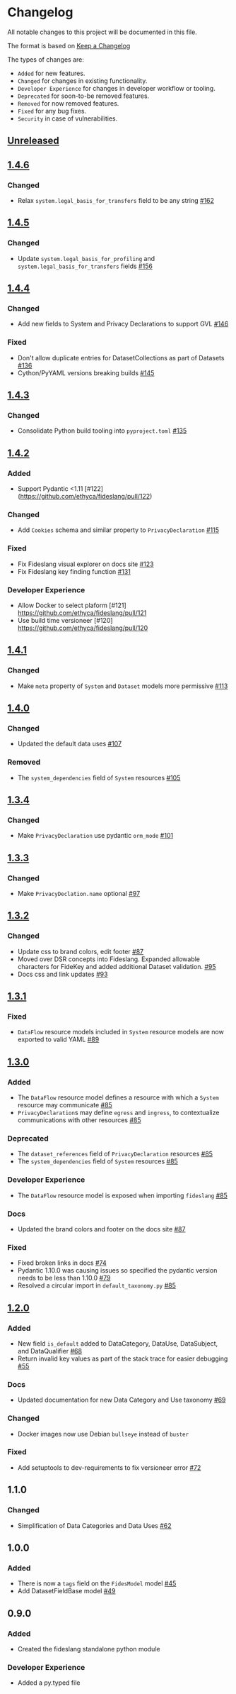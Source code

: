# Changelog

All notable changes to this project will be documented in this file.

The format is based on [Keep a Changelog](https://keepachangelog.com/en/)

The types of changes are:

- `Added` for new features.
- `Changed` for changes in existing functionality.
- `Developer Experience` for changes in developer workflow or tooling.
- `Deprecated` for soon-to-be removed features.
- `Removed` for now removed features.
- `Fixed` for any bug fixes.
- `Security` in case of vulnerabilities.

## [Unreleased](https://github.com/ethyca/fideslang/compare/1.4.6...main)

## [1.4.6](https://github.com/ethyca/fideslang/compare/1.4.5...1.4.6)

### Changed

- Relax `system.legal_basis_for_transfers` field to be any string [#162](https://github.com/ethyca/fideslang/pull/162)


## [1.4.5](https://github.com/ethyca/fideslang/compare/1.4.4...1.4.5)

### Changed

- Update `system.legal_basis_for_profiling` and `system.legal_basis_for_transfers` fields [#156](https://github.com/ethyca/fideslang/pull/156)

## [1.4.4](https://github.com/ethyca/fideslang/compare/1.4.3...1.4.4)

### Changed

- Add new fields to System and Privacy Declarations to support GVL [#146](https://github.com/ethyca/fideslang/pull/146)

### Fixed

- Don't allow duplicate entries for DatasetCollections as part of Datasets [#136](https://github.com/ethyca/fideslang/pull/136)
- Cython/PyYAML versions breaking builds [#145](https://github.com/ethyca/fideslang/pull/145)

## [1.4.3](https://github.com/ethyca/fideslang/compare/1.4.2...1.4.3)

### Changed

- Consolidate Python build tooling into `pyproject.toml` [#135](https://github.com/ethyca/fideslang/pull/135)

## [1.4.2](https://github.com/ethyca/fideslang/compare/1.4.1...1.4.2)

### Added

- Support Pydantic <1.11 [#122] (https://github.com/ethyca/fideslang/pull/122)

### Changed

- Add `Cookies` schema and similar property to `PrivacyDeclaration` [#115](https://github.com/ethyca/fideslang/pull/115)

### Fixed

- Fix Fideslang visual explorer on docs site [#123](https://github.com/ethyca/fideslang/pull/123)
- Fix Fideslang key finding function [#131](https://github.com/ethyca/fideslang/pull/131)

### Developer Experience

- Allow Docker to select plaform [#121] https://github.com/ethyca/fideslang/pull/121
- Use build time versioneer [#120] https://github.com/ethyca/fideslang/pull/120

## [1.4.1](https://github.com/ethyca/fideslang/compare/1.4.0...1.4.1)

### Changed

- Make `meta` property of `System` and `Dataset` models more permissive [#113](https://github.com/ethyca/fideslang/pull/113)

## [1.4.0](https://github.com/ethyca/fideslang/compare/1.3.4...1.4.0)

### Changed

- Updated the default data uses [#107](https://github.com/ethyca/fideslang/pull/107)

### Removed

- The `system_dependencies` field of `System` resources [#105](https://github.com/ethyca/fideslang/pull/105)

## [1.3.4](https://github.com/ethyca/fideslang/compare/1.3.3...1.3.4)

### Changed

- Make `PrivacyDeclaration` use pydantic `orm_mode` [#101](https://github.com/ethyca/fideslang/pull/101)

## [1.3.3](https://github.com/ethyca/fideslang/compare/1.3.2...1.3.3)

### Changed

- Make `PrivacyDeclation.name` optional [#97](https://github.com/ethyca/fideslang/pull/97)

## [1.3.2](https://github.com/ethyca/fideslang/compare/1.3.1...1.3.2)

### Changed

- Update css to brand colors, edit footer [#87](https://github.com/ethyca/fideslang/pull/87)
- Moved over DSR concepts into Fideslang. Expanded allowable characters for FideKey and added additional Dataset validation. [#95](https://github.com/ethyca/fideslang/pull/95)
- Docs css and link updates [#93](https://github.com/ethyca/fideslang/pull/93)

## [1.3.1](https://github.com/ethyca/fideslang/compare/1.3.0...1.3.1)

### Fixed

- `DataFlow` resource models included in `System` resource models are now exported to valid YAML [#89](https://github.com/ethyca/fideslang/pull/89)

## [1.3.0](https://github.com/ethyca/fideslang/compare/1.2.0...1.3.0)

### Added

- The `DataFlow` resource model defines a resource with which a `System` resource may communicate [#85](https://github.com/ethyca/fideslang/pull/85)
- `PrivacyDeclaration`s may define `egress` and `ingress`, to contextualize communications with other resources [#85](https://github.com/ethyca/fideslang/pull/85)

### Deprecated

- The `dataset_references` field of `PrivacyDeclaration` resources [#85](https://github.com/ethyca/fideslang/pull/85)
- The `system_dependencies` field of `System` resources [#85](https://github.com/ethyca/fideslang/pull/85)

### Developer Experience

- The `DataFlow` resource model is exposed when importing `fideslang` [#85](https://github.com/ethyca/fideslang/pull/85)

### Docs

- Updated the brand colors and footer on the docs site [#87](https://github.com/ethyca/fideslang/pull/87)

### Fixed

- Fixed broken links in docs [#74](https://github.com/ethyca/fideslang/pull/74)
- Pydantic 1.10.0 was causing issues so specified the pydantic version needs to be less than 1.10.0 [#79](https://github.com/ethyca/fideslang/pull/79)
- Resolved a circular import in `default_taxonomy.py` [#85](https://github.com/ethyca/fideslang/pull/85)

## [1.2.0](https://github.com/ethyca/fideslang/compare/1.1.0...1.2.0)

### Added

- New field `is_default` added to DataCategory, DataUse, DataSubject, and DataQualifier [#68](https://github.com/ethyca/fideslang/pull/68)
- Return invalid key values as part of the stack trace for easier debugging [#55](https://github.com/ethyca/fideslang/pull/55)

### Docs

- Updated documentation for new Data Category and Use taxonomy [#69](https://github.com/ethyca/fideslang/pull/69)

### Changed

- Docker images now use Debian `bullseye` instead of `buster`

### Fixed

- Add setuptools to dev-requirements to fix versioneer error [#72](https://github.com/ethyca/fideslang/pull/72)

## 1.1.0

### Changed

- Simplification of Data Categories and Data Uses [#62](https://github.com/ethyca/fideslang/pull/62)

## 1.0.0

### Added

- There is now a `tags` field on the `FidesModel` model [#45](https://github.com/ethyca/fideslang/pull/45)
- Add DatasetFieldBase model [#49](https://github.com/ethyca/fideslang/pull/49)

## 0.9.0

### Added

- Created the fideslang standalone python module

### Developer Experience

- Added a py.typed file
